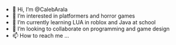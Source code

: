 - 👋 Hi, I’m @CalebArala 
- 👀 I’m interested in platformers and horror games
- 🌱 I’m currently learning LUA in roblox and Java at school
- 💞️ I’m looking to collaborate on programming and game design
- 📫 How to reach me ...

<!---
CalebArala/CalebArala is a ✨ special ✨ repository because its `README.md` (this file) appears on your GitHub profile.
You can click the Preview link to take a look at your changes.
--->
